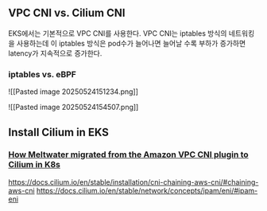 ## VPC CNI vs. Cilium CNI
EKS에서는 기본적으로 VPC CNI를 사용한다.
VPC CNI는 iptables 방식의 네트워킹을 사용하는데 이 iptables 방식은 pod수가 늘어나면 늘어날 수록 부하가 증가하면 latency가 지속적으로 증가한다.
### iptables vs. eBPF
![[Pasted image 20250524151234.png]]

![[Pasted image 20250524154507.png]]

## Install Cilium in EKS






### [How Meltwater migrated from the Amazon VPC CNI plugin to Cilium in K8s](https://www.youtube.com/watch?v=w6S6baRHHu8&list=PLDg_GiBbAx-kDXqDYimwytMLh2kAHyMPd&t=182s)

https://docs.cilium.io/en/stable/installation/cni-chaining-aws-cni/#chaining-aws-cni
https://docs.cilium.io/en/stable/network/concepts/ipam/eni/#ipam-eni